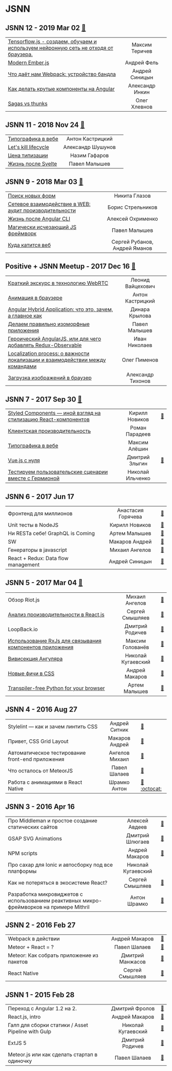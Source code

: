 # JSNN

## JSNN 12 - 2019 Mar 02 [:movie_camera:](https:&#x2F;&#x2F;www.youtube.com&#x2F;playlist?list&#x3D;PLY-gw0IiDtxpNTfxGt2Wn-8vQDzHTf4l1)
| | | |
| --- | :---: | --- |
| [Tensorflow.js - создаем, обучаем и используем нейронную сеть не отходя от браузера.](https://www.youtube.com/watch?v=Ctvf2haP83M)  | Максим Теричев |    |
| [Modern Ember.js](https://www.youtube.com/watch?v=hMfdUlTjNJw)  | Андрей Фель |    |
| [Что даёт нам Webpack: устройство бандла](https://www.youtube.com/watch?v=9qPtwaq73c8)  | Андрей Синицын |    |
| [Как делать крутые компоненты на Angular](https://www.youtube.com/watch?v=7MFW2A-3HG0)  | Александр Инкин |    |
| [Sagas vs thunks](https://www.youtube.com/watch?v=ykohtx7t2yQ)  | Олег Хлевнов |    |
## JSNN 11 - 2018 Nov 24 [:movie_camera:](https:&#x2F;&#x2F;www.youtube.com&#x2F;playlist?list&#x3D;PLY-gw0IiDtxpaP0Zjn8-lkSVqKJXODBR0)
| | | |
| --- | :---: | --- |
| [Типографика в вебе](https://www.youtube.com/watch?v=bOAWcPg-Miw)  | Антон Кастрицкий |    |
| [Let&#39;s kill lifecycle](https://www.youtube.com/watch?v=DCn9mU0w38A)  | Александр Шушунов |    |
| [Цена типизации](https://www.youtube.com/watch?v=6WfUDHlhO8s)  | Назим Гафаров |    |
| [Жизнь после Svelte](https://www.youtube.com/watch?v=VNDULWsmjQM)  | Павел Малышев |    |
## JSNN 9 - 2018 Mar 03 [:movie_camera:](https:&#x2F;&#x2F;www.youtube.com&#x2F;playlist?list&#x3D;PLY-gw0IiDtxq7irk9vCStLkY1YhqxpFRS)
| | | |
| --- | :---: | --- |
| [Поиск новых форм](https://youtu.be/o2WooiJ1A3w)  | Никита Глазов |    |
| [Сетевое взаимодействие в WEB: аудит производительности](https://youtu.be/albWwa93c4E)  | Борис Стрельников |    |
| [Жизнь после Angular CLI](https://youtu.be/PnhzXnaRmiw)  | Алексей Охрименко |    |
| [Магически исчезающий JS фреймворк](https://youtu.be/laK43QpHYdg)  | Павел Малышев |    |
| [Куда катится веб](https://youtu.be/ZtJZ2qDjee4)  | Сергей Рубанов, Андрей Яманов |    |
## Positive + JSNN Meetup - 2017 Dec 16 [:movie_camera:](https:&#x2F;&#x2F;www.youtube.com&#x2F;playlist?list&#x3D;PLY-gw0IiDtxrsn31qwnLxVXjpCBikWqPw)
| | | |
| --- | :---: | --- |
| [Краткий экскурс в технологию WebRTC](https://www.youtube.com/watch?v=3j0bZg3ZvAQ)  | Леонид Вайцехович |    |
| [Анимация в браузере](https://www.youtube.com/watch?v=w0FiCUP9tD8)  | Антон Кастрицкий |    |
| [Angular Hybrid Application: что это, зачем, а главное как](https://www.youtube.com/watch?v=cbMZA9vo-T0)  | Динара Крылова |    |
| [Делаем правильно изоморфные приложения](https://www.youtube.com/watch?v=1V4BCFSs2LE)  | Павел Малышев |    |
| [Героический AngularJS, или для чего добавлять Redux-Observable](https://www.youtube.com/watch?v=CoVQAM4-qqk)  | Иван Николаев |    |
| [Localization process: о важности локализации и взаимодействии между командами](https://www.youtube.com/watch?v=Q1MZnzd1JUI)  | Олег Пименов |    |
| [Загрузка изображений в браузер](https://www.youtube.com/watch?v=ztltc_CbjtA)  | Александр Тихонов |    |
## JSNN 7 - 2017 Sep 30 [:movie_camera:](https:&#x2F;&#x2F;www.youtube.com&#x2F;playlist?list&#x3D;PLY-gw0IiDtxqINPRcdOl8w3Kji-ps9IqV)
| | | |
| --- | :---: | --- |
| [Styled Components — иной взгляд на стилизацию React-компонентов](https://www.youtube.com/watch?v=CwU9kW-HVIA)  | Кирилл Новиков | [:notebook:](https://kirill3333.github.io/jsnn7/)   |
| [Клиентская производительность](https://www.youtube.com/watch?v=zBApGMP2Sew)  | Роман Парадеев |    |
| [Типографика в вебе](https://www.youtube.com/watch?v=fK1Vi5NOYK4)  | Максим Алёшин |    |
| [Vue.js с нуля](https://www.youtube.com/watch?v=qzKWui6ZSbQ)  | Дмитрий Злыгин | [:notebook:](https://docs.google.com/presentation/d/1BZdnxu7aaPSeqXPHkTHGan_Keu2SUywyrnlEmzl7OQU/edit?usp=sharing)   |
| [Тестируем пользовательские сценарии вместе с Гермионой](https://www.youtube.com/watch?v=WRwP1BBRNNM)  | Николай Ильченко |    |
## JSNN 6 - 2017 Jun 17 
| | | |
| --- | :---: | --- |
| Фронтенд для миллионов  | Анастасия Горячева | [:notebook:](https://www.slideshare.net/negoryacheva/ss-77015972)   |
| Unit тесты в NodeJS  | Кирилл Новиков | [:notebook:](https://github.com/kirill3333/jsnn_6/blob/master/Unit%20testing%20in%20Node%20JS.pdf)   |
| Ни RESТа себе! GraphQL is Coming  | Артем Малышев | [:notebook:](http://proofit404.github.io/talks/graphql-relay)   |
| SW  | Макаров Андрей | [:notebook:](https://r3nya.github.io/sw-intro/)   |
| Генераторы в javascript  | Михаил Ангелов | [:notebook:](https://mikhail-angelov.github.io/presentation-generators/#/)   |
| React + Redux: Data flow management  | Андрей Синицын | [:notebook:](http://slides.com/andreysinitsyn-asn007/deck)   |
## JSNN 5 - 2017 Mar 04 [:movie_camera:](https:&#x2F;&#x2F;www.youtube.com&#x2F;playlist?list&#x3D;PLY-gw0IiDtxpy5AZsnLyHT2uKVLOCzxO_)
| | | |
| --- | :---: | --- |
| Обзор Riot.js  | Михаил Ангелов | [:notebook:](https://mikhail-angelov.github.io/presentation-riot/#/)   |
| [Анализ производительности в React.js](https://www.youtube.com/watch?v=N4cO4Y1EHhs)  | Сергей Смышляев | [:notebook:](https://github.com/sesm/JSNN5_react_apps_performance)   |
| LoopBack.io  | Дмитрий Родичев | [:notebook:](https://noroot.github.io/slides/loopback.io/)   |
| [Использование RxJs для связывания компонентов приложения](https://www.youtube.com/watch?v=UcULWX_vleI)  | Максим Голованёв | [:notebook:](https://amayun.github.io/rxjs/)   |
| [Вивисекция Ангуляра](https://www.youtube.com/watch?v=6JbKHQw9iDQ)  | Николай Кугаевский | [:notebook:](http://slides.kugaevsky.ru/vivisection.html#/)   |
| [Новые фичи в CSS](https://www.youtube.com/watch?v=cE72lYNGPyQ)  | Андрей Макаров | [:notebook:](https://r3nya.github.io/new-css-features/)   |
| [Transpiler-free Python for your browser](https://www.youtube.com/watch?v=UBpxnh6pht0)  | Артем Малышев | [:notebook:](http://proofit404.github.io/talks/transpiler-free-python-for-your-browser/#/)   |
## JSNN 4 - 2016 Aug 27 
| | | |
| --- | :---: | --- |
| Stylelint — как и зачем линтить CSS  | Андрей Ситник | [:notebook:](http://slides.com/ai/stylelint-ru)   |
| Привет, CSS Grid Layout  | Макаров Андрей | [:notebook:](https://r3nya.github.io/css-grid/)   |
| Автоматическое тестирование front-end приложения  | Ангелов Михаил | [:notebook:](https://mikhail-angelov.github.io/presentation-test-front-end/)   |
| Что осталось от MeteorJS  | Павел Шалаев | [:notebook:](http://slides.com/lawrentiy/historyofmeteorjs#/)   |
| Работа с анимациями в React Native  | Шрамко Антон | [:notebook:](http://slides.com/friktor/react-native-animations#/) [:octocat:](https://github.com/friktor/react-animations-example-it52-jsnn-4)  |
## JSNN 3 - 2016 Apr 16 
| | | |
| --- | :---: | --- |
| Про Middleman и простое создание статических сайтов  | Алексей Авдеев | [:notebook:](http://www.slideshare.net/AlexeyAvdeev1/middleman-61006895)   |
| GSAP SVG Animations  | Дмитрий Шлюгаев | [:notebook:](http://www.slideshare.net/DmitryShlyugaev/gsap-svg)   |
| NPM scripts  | Андрей Макаров | [:notebook:](http://r3nya.ru/npm/)   |
| Про сахар для Ionic и автосборку под все платформы  | Николай Кугаевский |    |
| Как не потеряться в экосистеме React?  | Сергей Смышляев | [:notebook:](http://slides.com/sergeysmyshlyaev/deck-3#/)   |
| Разработка микровиджетов с использованием реактивных микро-фреймворков на примере Mithril  | Антон Шрамко | [:notebook:](http://slides.com/friktor/deck#/)   |
## JSNN 2 - 2016 Feb 27 
| | | |
| --- | :---: | --- |
| Webpack в действии  | Андрей Макаров | [:notebook:](http://www.slideshare.net/r3nya/hey-webpack)   |
| Meteor + React &#x3D; ?  | Павел Шалаев | [:notebook:](https://slides.com/lawrentiy/meteorreact)   |
| Meteor: Как собрать приложение из пакетов  | Дмитрий Манжасов | [:notebook:](http://dim2man.github.io/meteor-build-app-from-packages/)   |
| React Native  | Сергей Смышляев | [:notebook:](http://slides.com/sergeysmyshlyaev/deck/#/)   |
## JSNN 1 - 2015 Feb 28 
| | | |
| --- | :---: | --- |
| Переход с Angular 1.2 на 2.  | Дмитрий Фролов | [:notebook:](https://docs.google.com/a/kugaevsky.ru/presentation/d/16zK4XFgAUbOXswwzUiG1Ij8lWS0BLttFNuCoiAlOXzk/)   |
| React.js, intro  | Андрей Макаров | [:notebook:](http://www.slideshare.net/r3nya/reactjs-intro)   |
| Галп для сборки статики &#x2F; Asset Pipeline with Gulp  | Николай Кугаевский | [:notebook:](http://slides.kugaevsky.ru/gulp-assets-pipeline.html)   |
| ExtJS 5  | Дмитрий Родичев | [:notebook:](http://noroot.github.io/slides/extjs/)   |
| Meteor.js или как сделать стартап в одиночку  | Павел Шалаев | [:notebook:](http://slides.com/lawrentiy/meteorintroduce#/)   |
